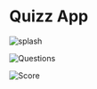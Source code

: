 # Quizz App

![splash](/Screenshot1.png)

![Questions](/Screenshot2.png)

![Score](/Screenshot3.png)
